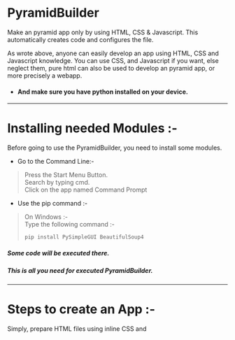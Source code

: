 # PyramidBuilder
Make an pyramid app only by using HTML, CSS &amp; Javascript. This automatically creates code and configures the file.

As wrote above, anyone can easily develop an app using HTML, CSS and Javascript knowledge. You can use CSS, and Javascript if you want, else neglect them, pure html can also be used to develop an pyramid app, or more precisely a webapp.

- #### And make sure you have python installed on your device.

------------

# Installing needed Modules :-
Before going to use the PyramidBuilder, you need to install some modules.
- Go to the Command Line:-
>Press the Start Menu Button.  
>Search by typing cmd.  
>Click on the app named Command Prompt


- Use the pip command :-
>On Windows :-  
>Type the following command :-  
>```cmd
>pip install PySimpleGUI BeautifulSoup4
>```

##### Some code will be executed there.
##### This is all you need for executed PyramidBuilder.

------------


# Steps to create an App :-
Simply, prepare HTML files using inline CSS and <script> tag for Javascript on the same HTML file. Multiple files can be used but individual CSS and Javascript for them should be in the same file in which you have HTML.

- #### You have to download the PyramidBuilder.py file from this repository. Though repository may be a big word, simply download the file from the main branch.(above 👆)
- #### Then,  the only think you to do is to double-click on it and further the program is self explanatory. It's a GUI based program, so you  don't have to worry about learning to code.

